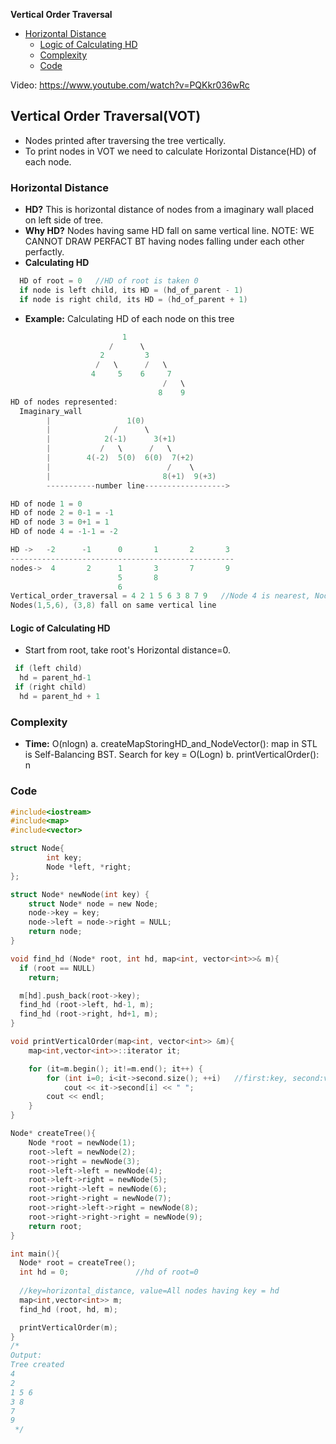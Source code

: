 **Vertical Order Traversal**
- [Horizontal Distance](#hd)
  - [Logic of Calculating HD](#lh)
  - [Complexity](#co)
  - [Code](#c)

Video: https://www.youtube.com/watch?v=PQKkr036wRc

## Vertical Order Traversal(VOT) 
- Nodes printed after traversing the tree vertically.
- To print nodes in VOT we need to calculate Horizontal Distance(HD) of each node.

<a name=hd></a>
### Horizontal Distance
- **HD?** This is horizontal distance of nodes from a imaginary wall placed on left side of tree.
- **Why HD?** Nodes having same HD fall on same vertical line. NOTE: WE CANNOT DRAW PERFACT BT having nodes falling under each other perfactly.
- **Calculating HD**
```c
  HD of root = 0   //HD of root is taken 0
  if node is left child, its HD = (hd_of_parent - 1)
  if node is right child, its HD = (hd_of_parent + 1)
```
- **Example:** Calculating HD of each node on this tree
```c
                         1
                      /      \
                    2         3
                   /   \      /   \
                  4     5    6     7
                                  /   \
                                 8    9                             
HD of nodes represented:
  Imaginary_wall        
        |                 1(0)
        |              /      \
        |            2(-1)      3(+1)
        |           /   \      /   \
        |        4(-2)  5(0)  6(0)  7(+2)
        |                          /    \
        |                         8(+1)  9(+3)
        -----------number line------------------>

HD of node 1 = 0
HD of node 2 = 0-1 = -1
HD of node 3 = 0+1 = 1
HD of node 4 = -1-1 = -2

HD ->   -2      -1      0       1       2       3
--------------------------------------------------
nodes->  4       2      1       3       7       9
                        5       8
                        6
Vertical_order_traversal = 4 2 1 5 6 3 8 7 9   //Node 4 is nearest, Node 9 is farthest from Imaginary_wall
Nodes(1,5,6), (3,8) fall on same vertical line
```
<a name=lh></a>
#### Logic of Calculating HD
- Start from root, take root's Horizontal distance=0.
```c
 if (left child) 
  hd = parent_hd-1
 if (right child) 
  hd = parent_hd + 1
```

<a name=co></a>
### Complexity
- **Time:** O(nlogn)
a. createMapStoringHD_and_NodeVector(): map in STL is Self-Balancing BST. Search for key = O(Logn)
b. printVerticalOrder(): n

<a name=c></a>
### Code
```c
#include<iostream>
#include<map>
#include<vector>

struct Node{
        int key;
        Node *left, *right;
};

struct Node* newNode(int key) {
    struct Node* node = new Node;
    node->key = key;
    node->left = node->right = NULL;
    return node;
}

void find_hd (Node* root, int hd, map<int, vector<int>>& m){
  if (root == NULL)       
    return;

  m[hd].push_back(root->key);
  find_hd (root->left, hd-1, m);
  find_hd (root->right, hd+1, m);
}

void printVerticalOrder(map<int, vector<int>> &m){
    map<int,vector<int>>::iterator it;

    for (it=m.begin(); it!=m.end(); it++) {
        for (int i=0; i<it->second.size(); ++i)   //first:key, second:value
            cout << it->second[i] << " ";
        cout << endl;
    }
}

Node* createTree(){
    Node *root = newNode(1);
    root->left = newNode(2);
    root->right = newNode(3);
    root->left->left = newNode(4);
    root->left->right = newNode(5);
    root->right->left = newNode(6);
    root->right->right = newNode(7);
    root->right->left->right = newNode(8);
    root->right->right->right = newNode(9);
    return root;
}

int main(){
  Node* root = createTree();
  int hd = 0;               //hd of root=0
  
  //key=horizontal_distance, value=All nodes having key = hd
  map<int,vector<int>> m;
  find_hd (root, hd, m);

  printVerticalOrder(m);
}
/*
Output:
Tree created
4 
2 
1 5 6 
3 8 
7 
9 
 */
```
